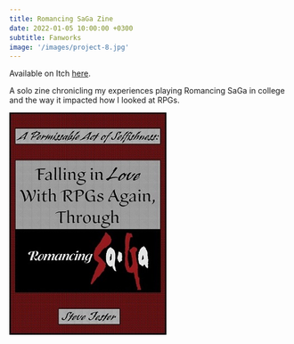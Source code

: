 ```yaml
---
title: Romancing SaGa Zine
date: 2022-01-05 10:00:00 +0300
subtitle: Fanworks
image: '/images/project-8.jpg'
---
```


Available on Itch <a href="https://sjester.itch.io/rs-solozine">here</a>.

A solo zine chronicling my experiences playing Romancing SaGa in college and the way it impacted how I looked at RPGs.

<div class="gallery-box">
  <div class="gallery">
    <img src="/images/project-8.jpg" alt="Project">
  </div>
</div>